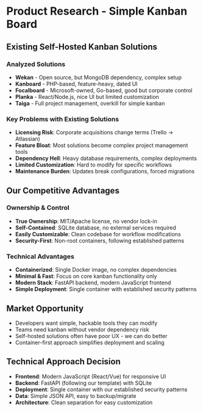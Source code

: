 # Product Research - Simple Kanban Board

## Existing Self-Hosted Kanban Solutions

### Analyzed Solutions
- **Wekan** - Open source, but MongoDB dependency, complex setup
- **Kanboard** - PHP-based, feature-heavy, dated UI
- **Focalboard** - Microsoft-owned, Go-based, good but corporate control
- **Planka** - React/Node.js, nice UI but limited customization
- **Taiga** - Full project management, overkill for simple kanban

### Key Problems with Existing Solutions
- **Licensing Risk**: Corporate acquisitions change terms (Trello → Atlassian)
- **Feature Bloat**: Most solutions become complex project management tools
- **Dependency Hell**: Heavy database requirements, complex deployments
- **Limited Customization**: Hard to modify for specific workflows
- **Maintenance Burden**: Updates break configurations, forced migrations

## Our Competitive Advantages

### Ownership & Control
- **True Ownership**: MIT/Apache license, no vendor lock-in
- **Self-Contained**: SQLite database, no external services required
- **Easily Customizable**: Clean codebase for workflow modifications
- **Security-First**: Non-root containers, following established patterns

### Technical Advantages
- **Containerized**: Single Docker image, no complex dependencies
- **Minimal & Fast**: Focus on core kanban functionality only
- **Modern Stack**: FastAPI backend, modern JavaScript frontend
- **Simple Deployment**: Single container with established security patterns

## Market Opportunity
- Developers want simple, hackable tools they can modify
- Teams need kanban without vendor dependency risk
- Self-hosted solutions often have poor UX - we can do better
- Container-first approach simplifies deployment and scaling

## Technical Approach Decision
- **Frontend**: Modern JavaScript (React/Vue) for responsive UI
- **Backend**: FastAPI (following our template) with SQLite
- **Deployment**: Single container with our established security patterns
- **Data**: Simple JSON API, easy to backup/migrate
- **Architecture**: Clean separation for easy customization
